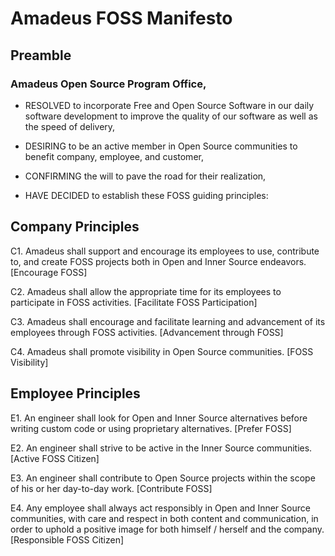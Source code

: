 # Amadeus FOSS Manifesto #

## Preamble ##

### Amadeus Open Source Program Office, ####

- RESOLVED to incorporate Free and Open Source Software in our daily software development to improve the quality of our software as well as the speed of delivery,

- DESIRING to be an active member in Open Source communities to benefit company, employee, and customer,

- CONFIRMING the will to pave the road for their realization,

- HAVE DECIDED to establish these FOSS guiding principles:

## Company Principles ##

C1. Amadeus shall support and encourage its employees to use, contribute to, and create FOSS projects both in Open and Inner Source endeavors. [Encourage FOSS]

C2. Amadeus shall allow the appropriate time for its employees to participate in FOSS activities. [Facilitate FOSS Participation]

C3. Amadeus shall encourage and facilitate learning and advancement of its employees through FOSS activities. [Advancement through FOSS]

C4. Amadeus shall promote visibility in Open Source communities. [FOSS Visibility]

## Employee Principles ##

E1. An engineer shall look for Open and Inner Source alternatives before writing custom code or using proprietary alternatives. [Prefer FOSS]

E2. An engineer shall strive to be active in the Inner Source communities. [Active FOSS Citizen]

E3. An engineer shall contribute to Open Source projects within the scope of his or her day-to-day work. [Contribute FOSS]

E4. Any employee shall always act responsibly in Open and Inner Source communities, with care and respect in both content and communication, in order to uphold a positive image for both himself / herself and the company. [Responsible FOSS Citizen]
